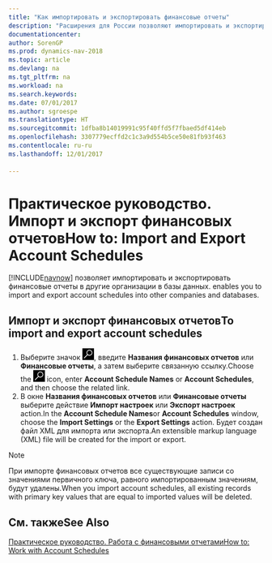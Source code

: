 ```yaml
---
title: "Как импортировать и экспортировать финансовые отчеты"
description: "Расширения для России позволяют импортировать и экспортировать финансовые отчеты в другие организации в базы данных."
documentationcenter: 
author: SorenGP
ms.prod: dynamics-nav-2018
ms.topic: article
ms.devlang: na
ms.tgt_pltfrm: na
ms.workload: na
ms.search.keywords: 
ms.date: 07/01/2017
ms.author: sgroespe
ms.translationtype: HT
ms.sourcegitcommit: 1dfba8b14019991c95f40ffd5f7fbaed5df414eb
ms.openlocfilehash: 3307779ecffd2c1c3a9d554b5ce50e81fb93f463
ms.contentlocale: ru-ru
ms.lasthandoff: 12/01/2017

---
```

# <a name="how-to-import-and-export-account-schedules"></a><span data-ttu-id="75908-103">Практическое руководство. Импорт и экспорт финансовых отчетов</span><span class="sxs-lookup"><span data-stu-id="75908-103">How to: Import and Export Account Schedules</span></span>
[!INCLUDE[navnow](../../includes/navnow_md.md)]<span data-ttu-id="75908-104"> позволяет импортировать и экспортировать финансовые отчеты в другие организации в базы данных.</span><span class="sxs-lookup"><span data-stu-id="75908-104"> enables you to import and export account schedules into other companies and databases.</span></span>  

## <a name="to-import-and-export-account-schedules"></a><span data-ttu-id="75908-105">Импорт и экспорт финансовых отчетов</span><span class="sxs-lookup"><span data-stu-id="75908-105">To import and export account schedules</span></span>  

1.  <span data-ttu-id="75908-106">Выберите значок ![Поиск страницы или отчета](../../media/ui-search/search_small.png "Значок поиска страницы или отчета"), введите **Названия финансовых отчетов** или **Финансовые отчеты**, а затем выберите связанную ссылку.</span><span class="sxs-lookup"><span data-stu-id="75908-106">Choose the ![Search for Page or Report](../../media/ui-search/search_small.png "Search for Page or Report icon") icon, enter **Account Schedule Names** or **Account Schedules**, and then choose the related link.</span></span>  
2.  <span data-ttu-id="75908-107">В окне **Названия финансовых отчетов** или **Финансовые отчеты** выберите действие **Импорт настроек** или **Экспорт настроек** action.</span><span class="sxs-lookup"><span data-stu-id="75908-107">In the **Account Schedule Names**or **Account Schedules** window, choose the **Import Settings** or the **Export Settings** action.</span></span> <span data-ttu-id="75908-108">Будет создан файл XML для импорта или экспорта.</span><span class="sxs-lookup"><span data-stu-id="75908-108">An extensible markup language (XML) file will be created for the import or export.</span></span>  

> [!NOTE]  
>  <span data-ttu-id="75908-109">При импорте финансовых отчетов все существующие записи со значениями первичного ключа, равного импортированным значениям, будут удалены.</span><span class="sxs-lookup"><span data-stu-id="75908-109">When you import account schedules, all existing records with primary key values that are equal to imported values will be deleted.</span></span>  

## <a name="see-also"></a><span data-ttu-id="75908-110">См. также</span><span class="sxs-lookup"><span data-stu-id="75908-110">See Also</span></span>  
 [<span data-ttu-id="75908-111">Практическое руководство. Работа с финансовыми отчетами</span><span class="sxs-lookup"><span data-stu-id="75908-111">How to: Work with Account Schedules</span></span>](../../bi-how-work-account-schedule.md)

